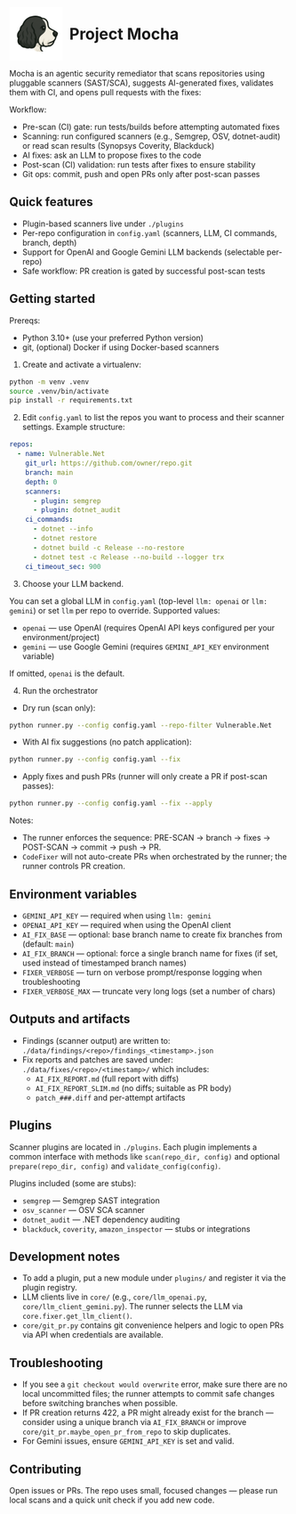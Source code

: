 <!-- Hero Banner -->
<div style="display:flex; align-items:center; gap:12px;">
  <img src="docs/Mocha.PNG" alt="Thumbnail" style="height:96px; width:auto;">
  <div style="height:96px; display:flex; align-items:center; font-weight:700; font-size:28px; line-height:1;">
    Project Mocha
  </div>
</div>


Mocha is an agentic security remediator that scans repositories using pluggable scanners (SAST/SCA), suggests AI-generated fixes, validates them with CI, and opens pull requests with the fixes:

Workflow:

- Pre-scan (CI) gate: run tests/builds before attempting automated fixes
- Scanning: run configured scanners (e.g., Semgrep, OSV, dotnet-audit) or read scan results (Synopsys Coverity, Blackduck)
- AI fixes: ask an LLM to propose fixes to the code
- Post-scan (CI) validation: run tests after fixes to ensure stability
- Git ops: commit, push and open PRs only after post-scan passes

## Quick features

- Plugin-based scanners live under `./plugins`
- Per-repo configuration in `config.yaml` (scanners, LLM, CI commands, branch, depth)
- Support for OpenAI and Google Gemini LLM backends (selectable per-repo)
- Safe workflow: PR creation is gated by successful post-scan tests

## Getting started

Prereqs:

- Python 3.10+ (use your preferred Python version)
- git, (optional) Docker if using Docker-based scanners

1. Create and activate a virtualenv:

```bash
python -m venv .venv
source .venv/bin/activate
pip install -r requirements.txt
```

2. Edit `config.yaml` to list the repos you want to process and their scanner settings. Example structure:

```yaml
repos:
  - name: Vulnerable.Net
    git_url: https://github.com/owner/repo.git
    branch: main
    depth: 0
    scanners:
      - plugin: semgrep
      - plugin: dotnet_audit
    ci_commands:
      - dotnet --info
      - dotnet restore
      - dotnet build -c Release --no-restore
      - dotnet test -c Release --no-build --logger trx
    ci_timeout_sec: 900
```

3. Choose your LLM backend.

You can set a global LLM in `config.yaml` (top-level `llm: openai` or `llm: gemini`) or set `llm` per repo to override. Supported values:

- `openai` — use OpenAI (requires OpenAI API keys configured per your environment/project)
- `gemini` — use Google Gemini (requires `GEMINI_API_KEY` environment variable)

If omitted, `openai` is the default.

4. Run the orchestrator

- Dry run (scan only):

```bash
python runner.py --config config.yaml --repo-filter Vulnerable.Net
```

- With AI fix suggestions (no patch application):

```bash
python runner.py --config config.yaml --fix
```

- Apply fixes and push PRs (runner will only create a PR if post-scan passes):

```bash
python runner.py --config config.yaml --fix --apply
```

Notes:
- The runner enforces the sequence: PRE-SCAN → branch → fixes → POST-SCAN → commit → push → PR.
- `CodeFixer` will not auto-create PRs when orchestrated by the runner; the runner controls PR creation.

## Environment variables

- `GEMINI_API_KEY` — required when using `llm: gemini`
- `OPENAI_API_KEY` — required when using the OpenAI client
- `AI_FIX_BASE` — optional: base branch name to create fix branches from (default: `main`)
- `AI_FIX_BRANCH` — optional: force a single branch name for fixes (if set, used instead of timestamped branch names)
- `FIXER_VERBOSE` — turn on verbose prompt/response logging when troubleshooting
- `FIXER_VERBOSE_MAX` — truncate very long logs (set a number of chars)

## Outputs and artifacts

- Findings (scanner output) are written to: `./data/findings/<repo>/findings_<timestamp>.json`
- Fix reports and patches are saved under: `./data/fixes/<repo>/<timestamp>/` which includes:
  - `AI_FIX_REPORT.md` (full report with diffs)
  - `AI_FIX_REPORT_SLIM.md` (no diffs; suitable as PR body)
  - `patch_###.diff` and per-attempt artifacts

## Plugins

Scanner plugins are located in `./plugins`. Each plugin implements a common interface with methods like `scan(repo_dir, config)` and optional `prepare(repo_dir, config)` and `validate_config(config)`.

Plugins included (some are stubs):

- `semgrep` — Semgrep SAST integration
- `osv_scanner` — OSV SCA scanner
- `dotnet_audit` — .NET dependency auditing
- `blackduck`, `coverity`, `amazon_inspector` — stubs or integrations

## Development notes

- To add a plugin, put a new module under `plugins/` and register it via the plugin registry.
- LLM clients live in `core/` (e.g., `core/llm_openai.py`, `core/llm_client_gemini.py`). The runner selects the LLM via `core.fixer.get_llm_client()`.
- `core/git_pr.py` contains git convenience helpers and logic to open PRs via API when credentials are available.

## Troubleshooting

- If you see a `git checkout would overwrite` error, make sure there are no local uncommitted files; the runner attempts to commit safe changes before switching branches when possible.
- If PR creation returns 422, a PR might already exist for the branch — consider using a unique branch via `AI_FIX_BRANCH` or improve `core/git_pr.maybe_open_pr_from_repo` to skip duplicates.
- For Gemini issues, ensure `GEMINI_API_KEY` is set and valid.

## Contributing

Open issues or PRs. The repo uses small, focused changes — please run local scans and a quick unit check if you add new code.

